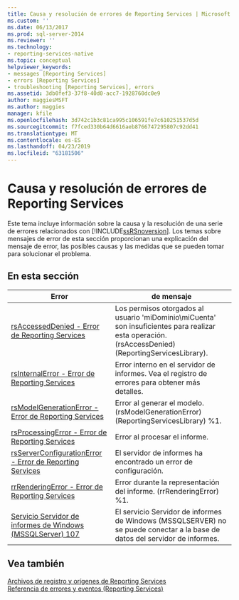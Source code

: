 ```yaml
---
title: Causa y resolución de errores de Reporting Services | Microsoft Docs
ms.custom: ''
ms.date: 06/13/2017
ms.prod: sql-server-2014
ms.reviewer: ''
ms.technology:
- reporting-services-native
ms.topic: conceptual
helpviewer_keywords:
- messages [Reporting Services]
- errors [Reporting Services]
- troubleshooting [Reporting Services], errors
ms.assetid: 3db0fef3-37f8-40d0-acc7-1928760dc0e9
author: maggiesMSFT
ms.author: maggies
manager: kfile
ms.openlocfilehash: 3d742c1b3c81ca995c106591fe7c610251537d5d
ms.sourcegitcommit: f7fced330b64d6616aeb8766747295807c92dd41
ms.translationtype: MT
ms.contentlocale: es-ES
ms.lasthandoff: 04/23/2019
ms.locfileid: "63181506"
---
```

# <a name="cause-and-resolution-of-reporting-services-errors"></a>Causa y resolución de errores de Reporting Services
  Este tema incluye información sobre la causa y la resolución de una serie de errores relacionados con [!INCLUDE[ssRSnoversion](../../includes/ssrsnoversion-md.md)]. Los temas sobre mensajes de error de esta sección proporcionan una explicación del mensaje de error, las posibles causas y las medidas que se pueden tomar para solucionar el problema.  
  
## <a name="in-this-section"></a>En esta sección  
  
|Error|de mensaje|  
|-----------|-------------|  
|[rsAccessedDenied - Error de Reporting Services](rsaccesseddenied-reporting-services-error.md)|Los permisos otorgados al usuario 'miDominio\miCuenta' son insuficientes para realizar esta operación. (rsAccessDenied) (ReportingServicesLibrary).|  
|[rsInternalError - Error de Reporting Services](rsinternalerror-reporting-services-error.md)|Error interno en el servidor de informes. Vea el registro de errores para obtener más detalles.|  
|[rsModelGenerationError - Error de Reporting Services](rsmodelgenerationerror-reporting-services-error.md)|Error al generar el modelo. (rsModelGenerationError) (ReportingServicesLibrary) %1.|  
|[rsProcessingError - Error de Reporting Services](rsprocessingerror-reporting-services-error.md)|Error al procesar el informe.|  
|[rsServerConfigurationError - Error de Reporting Services](rsserverconfigurationerror-reporting-services-error.md)|El servidor de informes ha encontrado un error de configuración.|  
|[rrRenderingError - Error de Reporting Services](rrrenderingerror-reporting-services-error.md)|Error durante la representación del informe. (rrRenderingError) %1.|  
|[Servicio Servidor de informes de Windows &#40;MSSQLServer&#41; 107](../../relational-databases/errors-events/mssqlserver-107-database-engine-error.md)|El servicio Servidor de informes de Windows (MSSQLSERVER) no se puede conectar a la base de datos del servidor de informes.|  
  
## <a name="see-also"></a>Vea también  
 [Archivos de registro y orígenes de Reporting Services](../report-server/reporting-services-log-files-and-sources.md)   
 [Referencia de errores y eventos &#40;Reporting Services&#41;](errors-and-events-reference-reporting-services.md)  
  
  
